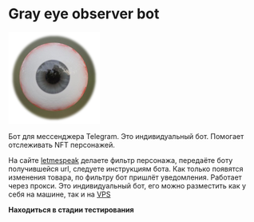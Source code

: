 # Gray eye observer bot

![avatar](images/eyegraybotavatar.png)

Бот для мессенджера Telegram. Это индивидуальный бот. Помогает отслеживать NFT персонажей.

На сайте [letmespeak](https://market.letmespeak.org/)  делаете фильтр персонажа, передаёте боту получившейся url, 
следуете инструкциям бота. Как только появятся изменения товара, 
по фильтру бот пришлёт уведомления. Работает через прокси. Это индивидуальный бот, 
его можно разместить как у себя на машине, так и на [VPS](https://ru.wikipedia.org/wiki/VPS)

**Находиться в стадии тестирования**